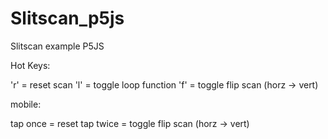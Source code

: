 # Slitscan_p5js
Slitscan example P5JS

Hot Keys: 

'r' = reset scan 
'l' = toggle loop function
'f' = toggle flip scan (horz -> vert) 

mobile: 

tap once = reset 
tap twice = toggle flip scan (horz -> vert) 
